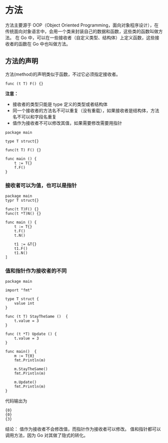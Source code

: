# 方法

方法主要源于 OOP（Object Oriented Programming，面向对象程序设计），在传统面向对象语言中，会用一个类来封装自己的数据和函数，这些类的函数叫做方法。
在 Go 中，可以在一些接收者（自定义类型、结构体）上定义函数，这些接收者的函数在 Go 中也叫做方法。

## 方法的声明
方法(method)的声明类似于函数，不过它必须指定接收者。
```
func (t T) F() {}
```
**注意：**
* 接收者的类型只能是 type 定义的类型或者结构体
* 同一个接收者的方法名不可以重复（没有重载），如果接收者是结构体，方法名不可以和字段名重复
* 值作为接收者不可以修改其值，如果需要修改需要用指针

```
package main

type T struct{}

func(t T) F() {}

func main () {
    t := T{}
    f.F()
}
```

### 接收者可以为值，也可以是指针
```
package main
typr T struct{}

func(t T)F() {}
func(t *T)N() {}

func main () {
    t := T{}
    t.F()
    t.N()
    
    t1 := &T{}
    t1.F()
    t1.N() 
]
```

### 值和指针作为接收者的不同
```
package main

import "fmt"

type T struct {
	value int
}

func (t T) StayTheSame ()  {
	t.value = 3
}

func (t *T) Update () {
	t.value = 3
}

func main()  {
	m := T{0}
	fmt.Println(m)

	m.StayTheSame()
	fmt.Println(m)

	m.Update()
	fmt.Println(m)
}
```

代码输出为
```
{0}
{0}
{3}
```
结论：
值作为接收者不会修改值，而指针作为接收者可以修改。
值和指针都可以调用方法，因为 Go 对其做了隐式的转化。